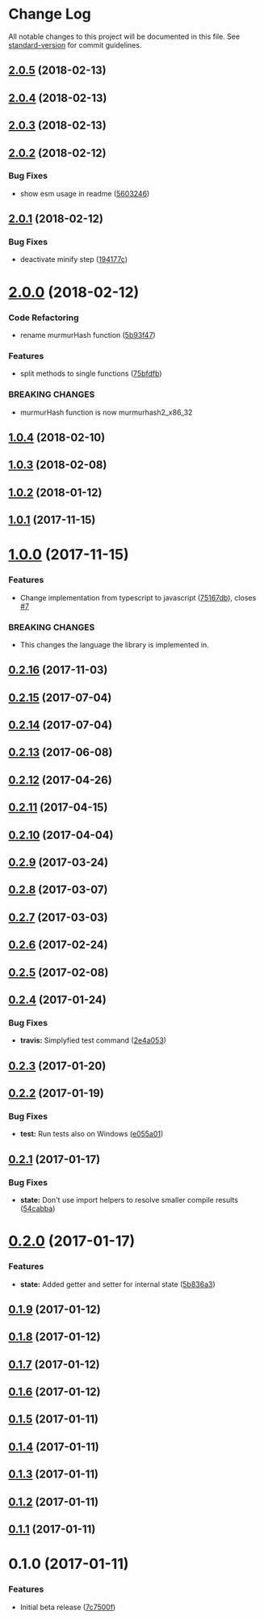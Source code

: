 # Change Log

All notable changes to this project will be documented in this file. See [standard-version](https://github.com/conventional-changelog/standard-version) for commit guidelines.

<a name="2.0.5"></a>
## [2.0.5](https://github.com/MartinHelmut/number-generator/compare/v2.0.4...v2.0.5) (2018-02-13)



<a name="2.0.4"></a>
## [2.0.4](https://github.com/MartinHelmut/number-generator/compare/v2.0.3...v2.0.4) (2018-02-13)



<a name="2.0.3"></a>
## [2.0.3](https://github.com/MartinHelmut/number-generator/compare/v2.0.2...v2.0.3) (2018-02-13)



<a name="2.0.2"></a>
## [2.0.2](https://github.com/MartinHelmut/number-generator/compare/v2.0.1...v2.0.2) (2018-02-12)


### Bug Fixes

* show esm usage in readme ([5603246](https://github.com/MartinHelmut/number-generator/commit/5603246))



<a name="2.0.1"></a>
## [2.0.1](https://github.com/MartinHelmut/number-generator/compare/v2.0.0...v2.0.1) (2018-02-12)


### Bug Fixes

* deactivate minify step ([194177c](https://github.com/MartinHelmut/number-generator/commit/194177c))



<a name="2.0.0"></a>
# [2.0.0](https://github.com/MartinHelmut/number-generator/compare/v1.0.4...v2.0.0) (2018-02-12)


### Code Refactoring

* rename murmurHash function ([5b93f47](https://github.com/MartinHelmut/number-generator/commit/5b93f47))


### Features

* split methods to single functions ([75bfdfb](https://github.com/MartinHelmut/number-generator/commit/75bfdfb))


### BREAKING CHANGES

* murmurHash function is now murmurhash2_x86_32



<a name="1.0.4"></a>
## [1.0.4](https://github.com/MartinHelmut/number-generator/compare/v1.0.3...v1.0.4) (2018-02-10)



<a name="1.0.3"></a>
## [1.0.3](https://github.com/MartinHelmut/number-generator/compare/v1.0.2...v1.0.3) (2018-02-08)



<a name="1.0.2"></a>
## [1.0.2](https://github.com/MartinHelmut/number-generator/compare/v1.0.1...v1.0.2) (2018-01-12)



<a name="1.0.1"></a>
## [1.0.1](https://github.com/MartinHelmut/number-generator/compare/v1.0.0...v1.0.1) (2017-11-15)



<a name="1.0.0"></a>
# [1.0.0](https://github.com/MartinHelmut/number-generator/compare/v0.2.16...v1.0.0) (2017-11-15)


### Features

* Change implementation from typescript to javascript ([75167db](https://github.com/MartinHelmut/number-generator/commit/75167db)), closes [#7](https://github.com/MartinHelmut/number-generator/issues/7)


### BREAKING CHANGES

* This changes the language the library is implemented in.



<a name="0.2.16"></a>
## [0.2.16](https://github.com/MartinHelmut/number-generator/compare/v0.2.15...v0.2.16) (2017-11-03)



<a name="0.2.15"></a>
## [0.2.15](https://github.com/MartinHelmut/number-generator/compare/v0.2.14...v0.2.15) (2017-07-04)



<a name="0.2.14"></a>
## [0.2.14](https://github.com/MartinHelmut/number-generator/compare/v0.2.13...v0.2.14) (2017-07-04)



<a name="0.2.13"></a>
## [0.2.13](https://github.com/MartinHelmut/number-generator/compare/v0.2.12...v0.2.13) (2017-06-08)



<a name="0.2.12"></a>
## [0.2.12](https://github.com/MartinHelmut/number-generator/compare/v0.2.11...v0.2.12) (2017-04-26)



<a name="0.2.11"></a>
## [0.2.11](https://github.com/MartinHelmut/number-generator/compare/v0.2.10...v0.2.11) (2017-04-15)



<a name="0.2.10"></a>
## [0.2.10](https://github.com/MartinHelmut/number-generator/compare/v0.2.9...v0.2.10) (2017-04-04)



<a name="0.2.9"></a>
## [0.2.9](https://github.com/MartinHelmut/number-generator/compare/v0.2.8...v0.2.9) (2017-03-24)



<a name="0.2.8"></a>
## [0.2.8](https://github.com/MartinHelmut/number-generator/compare/v0.2.7...v0.2.8) (2017-03-07)



<a name="0.2.7"></a>
## [0.2.7](https://github.com/MartinHelmut/number-generator/compare/v0.2.6...v0.2.7) (2017-03-03)



<a name="0.2.6"></a>
## [0.2.6](https://github.com/MartinHelmut/number-generator/compare/v0.2.5...v0.2.6) (2017-02-24)



<a name="0.2.5"></a>
## [0.2.5](https://github.com/MartinHelmut/number-generator/compare/v0.2.4...v0.2.5) (2017-02-08)



<a name="0.2.4"></a>
## [0.2.4](https://github.com/MartinHelmut/number-generator/compare/v0.2.3...v0.2.4) (2017-01-24)


### Bug Fixes

* **travis:** Simplyfied test command ([2e4a053](https://github.com/MartinHelmut/number-generator/commit/2e4a053))



<a name="0.2.3"></a>
## [0.2.3](https://github.com/MartinHelmut/number-generator/compare/v0.2.2...v0.2.3) (2017-01-20)



<a name="0.2.2"></a>
## [0.2.2](https://github.com/MartinHelmut/number-generator/compare/v0.2.1...v0.2.2) (2017-01-19)


### Bug Fixes

* **test:** Run tests also on Windows ([e055a01](https://github.com/MartinHelmut/number-generator/commit/e055a01))



<a name="0.2.1"></a>
## [0.2.1](https://github.com/MartinHelmut/number-generator/compare/v0.2.0...v0.2.1) (2017-01-17)


### Bug Fixes

* **state:** Don't use import helpers to resolve smaller compile results ([54cabba](https://github.com/MartinHelmut/number-generator/commit/54cabba))



<a name="0.2.0"></a>
# [0.2.0](https://github.com/MartinHelmut/number-generator/compare/v0.1.9...v0.2.0) (2017-01-17)


### Features

* **state:** Added getter and setter for internal state ([5b836a3](https://github.com/MartinHelmut/number-generator/commit/5b836a3))



<a name="0.1.9"></a>
## [0.1.9](https://github.com/MartinHelmut/number-generator/compare/v0.1.8...v0.1.9) (2017-01-12)



<a name="0.1.8"></a>
## [0.1.8](https://github.com/MartinHelmut/number-generator/compare/v0.1.7...v0.1.8) (2017-01-12)



<a name="0.1.7"></a>
## [0.1.7](https://github.com/MartinHelmut/number-generator/compare/v0.1.6...v0.1.7) (2017-01-12)



<a name="0.1.6"></a>
## [0.1.6](https://github.com/MartinHelmut/number-generator/compare/v0.1.5...v0.1.6) (2017-01-12)



<a name="0.1.5"></a>
## [0.1.5](https://github.com/MartinHelmut/number-generator/compare/v0.1.4...v0.1.5) (2017-01-11)



<a name="0.1.4"></a>
## [0.1.4](https://github.com/MartinHelmut/number-generator/compare/v0.1.3...v0.1.4) (2017-01-11)



<a name="0.1.3"></a>
## [0.1.3](https://github.com/MartinHelmut/number-generator/compare/v0.1.2...v0.1.3) (2017-01-11)



<a name="0.1.2"></a>
## [0.1.2](https://github.com/MartinHelmut/number-generator/compare/v0.1.1...v0.1.2) (2017-01-11)



<a name="0.1.1"></a>
## [0.1.1](https://github.com/MartinHelmut/number-generator/compare/v0.1.0...v0.1.1) (2017-01-11)



<a name="0.1.0"></a>
# 0.1.0 (2017-01-11)


### Features

* Initial beta release ([7c7500f](https://github.com/MartinHelmut/number-generator/commit/7c7500f))
